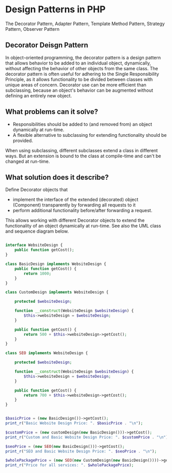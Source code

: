 # Design Patterns in PHP
The Decorator Pattern, Adapter Pattern, Template Method Pattern, Strategy Pattern, Observer Pattern

## Decorator Deisgn Pattern

In object-oriented programming, the decorator pattern is a design pattern that allows behavior to be added to an individual object, dynamically, without affecting the behavior of other objects from the same class. The decorator pattern is often useful for adhering to the Single Responsibility Principle, as it allows functionality to be divided between classes with unique areas of concern. Decorator use can be more efficient than subclassing, because an object's behavior can be augmented without defining an entirely new object.

## What problems can it solve?

- Responsibilities should be added to (and removed from) an object dynamically at run-time.
- A flexible alternative to subclassing for extending functionality should be provided.

When using subclassing, different subclasses extend a class in different ways. But an extension is bound to the class at compile-time and can't be changed at run-time.

## What solution does it describe?

Define Decorator objects that

- implement the interface of the extended (decorated) object (Component) transparently by forwarding all requests to it
- perform additional functionality before/after forwarding a request.

This allows working with different Decorator objects to extend the functionality of an object dynamically at run-time.
See also the UML class and sequence diagram below.

```php 

interface WebsiteDesign {
    public function getCost();
}

class BasicDesign implements WebsiteDesign {
    public function getCost() {
        return 1000;
    }
}

class CustomDesign implements WebsiteDesign {

    protected $websiteDesign;

    function __construct(WebsiteDesign $websiteDesign) {
        $this->websiteDesign = $websiteDesign;
    }

    public function getCost() {
        return 500 + $this->websiteDesign->getCost();
    }
}

class SEO implements WebsiteDesign {

    protected $websiteDesign;

    function __construct(WebsiteDesign $websiteDesign) {
        $this->websiteDesign = $websiteDesign;
    }

    public function getCost() {
        return 700 + $this->websiteDesign->getCost();
    }
}


$basicPrice = (new BasicDesign())->getCost();
print_r("Basic Website Design Price: ". $basicPrice . "\n");

$customPrice = (new customDesign(new BasicDesign()))->getCost();
print_r("Custom and Basic Website Design Price: ". $customPrice . "\n");

$seoPrice = (new SEO(new BasicDesign()))->getCost();
print_r("SEO and Basic Website Design Price: ". $seoPrice . "\n");

$wholePackagePrice = (new SEO(new CustomDesign(new BasicDesign())))->getCost();
print_r("Price for all services: ". $wholePackagePrice);


```